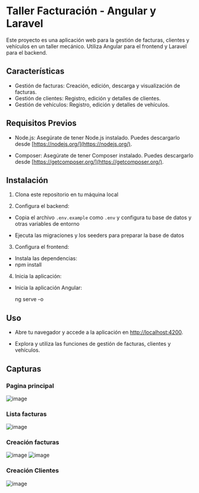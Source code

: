 # Taller Facturación - Angular y Laravel

Este proyecto es una aplicación web para la gestión de facturas, clientes y vehículos en un taller mecánico. Utiliza Angular para el frontend y Laravel para el backend. 

## Características

- Gestión de facturas: Creación, edición, descarga y visualización de facturas.
- Gestión de clientes: Registro, edición y detalles de clientes.
- Gestión de vehículos: Registro, edición y detalles de vehículos.

## Requisitos Previos

- Node.js: Asegúrate de tener Node.js instalado. Puedes descargarlo desde [https://nodejs.org/](https://nodejs.org/).

- Composer: Asegúrate de tener Composer instalado. Puedes descargarlo desde [https://getcomposer.org/](https://getcomposer.org/).

## Instalación

1. Clona este repositorio en tu máquina local

2. Configura el backend:

- Copia el archivo `.env.example` como `.env` y configura tu base de datos y otras variables de entorno

- Ejecuta las migraciones y los seeders para preparar la base de datos
  
3. Configura el frontend:

- Instala las dependencias:
- 
  npm install

4. Inicia la aplicación:

- Inicia la aplicación Angular:

  ng serve -o

## Uso

- Abre tu navegador y accede a la aplicación en [http://localhost:4200](http://localhost:4200).

- Explora y utiliza las funciones de gestión de facturas, clientes y vehículos.

## Capturas

### Pagina principal
![image](https://github.com/Nayden4/Gestion-Taller/assets/113701583/50c2a9df-5d6a-4eba-aeb0-f2bbd91c4dbb)

### Lista facturas
![image](https://github.com/Nayden4/Gestion-Taller/assets/113701583/29e854e0-69ce-497c-82c8-2204c43d1460)

### Creación facturas
![image](https://github.com/Nayden4/Gestion-Taller/assets/113701583/6bae85a3-46fd-4aa3-ba94-7cfa19e747b9)
![image](https://github.com/Nayden4/Gestion-Taller/assets/113701583/acdff4d9-20e1-4a0c-9998-84b1b59f951f)

### Creación Clientes
![image](https://github.com/Nayden4/Gestion-Taller/assets/113701583/69fc7928-4640-4985-b76c-490f2b48c6de)









